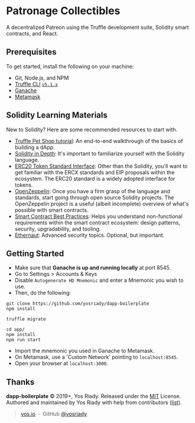 # Patronage Collectibles

A decentralized Patreon using the Truffle development suite, Solidity smart contracts, and React.

## Prerequisites

To get started, install the following on your machine:

- Git, Node.js, and NPM
- [Truffle CLI](https://truffleframework.com/truffle) [`v5.1.x`](https://github.com/trufflesuite/truffle/releases/tag/v5.1.1)
- [Ganache](https://truffleframework.com/ganache)
- [Metamask](https://metamask.io/)

## Solidity Learning Materials

New to Solidity? Here are some recommended resources to start with.

- [Truffle Pet Shop tutorial](https://truffleframework.com/tutorials/pet-shop): An end-to-end walkthrough of the basics of building a dApp.
- [Solidity in Depth](http://solidity.readthedocs.io/en/v0.5.0/solidity-in-depth.html): It's important to familiarize yourself with the Solidity language.
- [ERC20 Token Standard Interface](https://theethereum.wiki/w/index.php/ERC20_Token_Standard#The_ERC20_Token_Standard_Interface): Other than the Solidity, you'll want to get familiar with the ERCX standards and EIP proposals within the ecosystem. The ERC20 standard is a widely adopted interface for tokens.
- [OpenZeppelin](https://github.com/OpenZeppelin/openzeppelin-solidity): Once you have a firm grasp of the language and standards, start going through open source Solidity projects. The OpenZeppelin project is a  useful (albeit incomplete) overview of what's possible with smart contracts.
- [Smart Contract Best Practices](https://consensys.github.io/smart-contract-best-practices/): Helps you understand non-functional requirements within the smart contract ecosystem: design patterns, security, upgradability, and tooling.
- [Ethernaut](https://ethernaut.zeppelin.solutions/): Advanced security topics. Optional, but important.

## Getting Started

- Make sure that **Ganache is up and running locally** at port 8545.
- Go to Settings > Accounts & Keys 
- Disable `Autogenerate HD Mnemonic` and enter a Mnemonic you wish to use.
- Then, do the following:

```
git clone https://github.com/yosriady/dapp-boilerplate
npm install

truffle migrate

cd app/
npm install
npm run start
```

- Import the mnemonic you used in Ganache to Metamask.
- On Metamask, use a 'Custom Network' pointing to `localhost:8545`.
- Open your browser at `localhost:3000`.

## Thanks

**dapp-boilerplate** © 2019+, Yos Riady. Released under the [MIT] License.<br>
Authored and maintained by Yos Riady with help from contributors ([list][contributors]).

> [yos.io](http://yos.io) &nbsp;&middot;&nbsp;
> GitHub [@yosriady](https://github.com/yosriady)

[MIT]: http://mit-license.org/
[contributors]: http://github.com/yosriady/dapp-boilerplate/contributors

